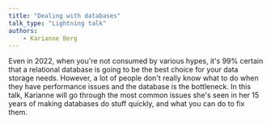 ```yaml
---
title: "Dealing with databases"
talk_type: "Lightning talk"
authors:
    - Karianne Berg 
---
```

Even in 2022, when you're not consumed by various hypes, it's 99% certain that a relational database is going to be the best choice for your data storage needs. However, a lot of people don't really know what to do when they have performance issues and the database is the bottleneck. In this talk, Karianne will go through the most common issues she's seen in her 15 years of making databases do stuff quickly, and what you can do to fix them. 
